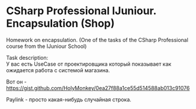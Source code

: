 # CSharp Professional IJuniour. Encapsulation (Shop)
Homework on encapsulation. (One of the tasks of the CSharp Professional course from the IJuniour School)

Task description:\
У вас есть UseCase от проектировщика который показывает как ожидается работа с системой магазина.

Вот он - https://gist.github.com/HolyMonkey/0ea27f88a1ce55d514588ab013c91076

Paylink - просто какая-нибудь случайная строка.
